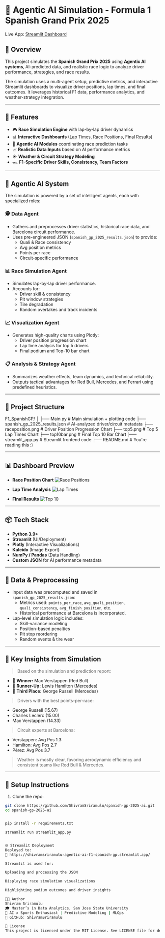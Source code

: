 # 🏁 Agentic AI Simulation - Formula 1 Spanish Grand Prix 2025

Live App: [Streamlit Dashboard](https://shivramsriramulu-agentic-ai-f1-spanish-gp.streamlit.app/)

## 📌 Overview

This project simulates the **Spanish Grand Prix 2025** using **Agentic AI systems**, AI-predicted data, and realistic race logic to analyze driver performance, strategies, and race results.

The simulation uses a multi-agent setup, predictive metrics, and interactive Streamlit dashboards to visualize driver positions, lap times, and final outcomes. It leverages historical F1 data, performance analytics, and weather-strategy integration.

---

## 🚀 Features

- 🎮 **Race Simulation Engine** with lap-by-lap driver dynamics
- 📊 **Interactive Dashboards** (Lap Times, Race Positions, Final Results)
- 🧠 **Agentic AI Modules** coordinating race prediction tasks
- 📈 **Realistic Data Inputs** based on AI performance metrics
- ☀️ **Weather & Circuit Strategy Modeling**
- 🏎️ **F1-Specific Driver Skills, Consistency, Team Factors**

---

## 🧠 Agentic AI System

The simulation is powered by a set of intelligent agents, each with specialized roles:

### 🕵️ Data Agent
- Gathers and preprocesses driver statistics, historical race data, and Barcelona circuit performance.
- Uses pre-engineered JSON (`spanish_gp_2025_results.json`) to provide:
  - Quali & Race consistency
  - Avg position metrics
  - Points per race
  - Circuit-specific performance

### 📊 Race Simulation Agent
- Simulates lap-by-lap driver performance.
- Accounts for:
  - Driver skill & consistency
  - Pit window strategies
  - Tire degradation
  - Random overtakes and track incidents

### 📈 Visualization Agent
- Generates high-quality charts using Plotly:
  - Driver position progression chart
  - Lap time analysis for top 5 drivers
  - Final podium and Top-10 bar chart

### 📋 Analysis & Strategy Agent
- Summarizes weather effects, team dynamics, and technical reliability.
- Outputs tactical advantages for Red Bull, Mercedes, and Ferrari using predefined heuristics.

---

## 📂 Project Structure

F1_SpanishGP/
│
├── Main.py # Main simulation + plotting code
├── spanish_gp_2025_results.json # AI-analyzed driver/circuit metadata
├── raceposition.png # Driver Position Progression Chart
├── top5.png # Top 5 Lap Times Chart
├── top10bar.png # Final Top 10 Bar Chart
├── streamlit_app.py # Streamlit frontend code
├── README.md # You're reading this :)



---

## 📊 Dashboard Preview

- **Race Position Chart**
  ![Race Positions](raceposition.png)

- **Lap Time Analysis**
  ![Lap Times](top5.png)

- **Final Results**
  ![Top 10](top10bar.png)

---

## 📦 Tech Stack

- **Python 3.9+**
- **Streamlit** (UI/Deployment)
- **Plotly** (Interactive Visualizations)
- **Kaleido** (Image Export)
- **NumPy / Pandas** (Data Handling)
- **Custom JSON** for AI performance metadata

---

## 📁 Data & Preprocessing

- Input data was precomputed and saved in `spanish_gp_2025_results.json`:
  - Metrics used: `points_per_race`, `avg_quali_position`, `quali_consistency`, `avg_finish_position`, etc.
  - Historical performance at Barcelona is incorporated.
- Lap-level simulation logic includes:
  - Skill-variance modeling
  - Position-based penalties
  - Pit stop reordering
  - Random events & tire wear

---

## 🎯 Key Insights from Simulation

> Based on the simulation and prediction report:

- 🥇 **Winner:** Max Verstappen (Red Bull)
- 🥈 **Runner-Up:** Lewis Hamilton (Mercedes)
- 🥉 **Third Place:** George Russell (Mercedes)

> Drivers with the best points-per-race:
- George Russell (15.67)
- Charles Leclerc (15.00)
- Max Verstappen (14.33)

> Circuit experts at Barcelona:
- Verstappen: Avg Pos 1.3
- Hamilton: Avg Pos 2.7
- Pérez: Avg Pos 3.7

> Weather is mostly clear, favoring aerodynamic efficiency and consistent teams like Red Bull & Mercedes.

---

## 🔗 Setup Instructions

1. Clone the repo:

```bash
git clone https://github.com/ShivramSriramulu/spanish-gp-2025-ai.git
cd spanish-gp-2025-ai


pip install -r requirements.txt

streamlit run streamlit_app.py


🌐 Streamlit Deployment
Deployed to:
🔗 https://shivramsriramulu-agentic-ai-f1-spanish-gp.streamlit.app/

Streamlit is used for:

Uploading and processing the JSON

Displaying race simulation visualizations

Highlighting podium outcomes and driver insights

👨‍💻 Author
Shivram Sriramulu
🎓 Master’s in Data Analytics, San Jose State University
🚀 AI x Sports Enthusiast | Predictive Modeling | MLOps
🔗 GitHub: ShivramSriramulu

📜 License
This project is licensed under the MIT License. See LICENSE file for details.
